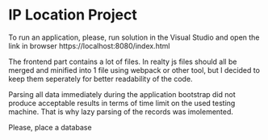 # IP Location Project
To run an application, please, run solution in the Visual Studio and open the link in browser https://localhost:8080/index.html

The frontend part contains a lot of files. In realty js files should all be merged and minified into 1 file using webpack or other tool, but I decided to keep them seperately for better readability of the code.

Parsing all data immediately during the application bootstrap did not produce acceptable results in terms of time limit on the used testing machine. That is why lazy parsing of the records was imolemented.

Please, place a database


